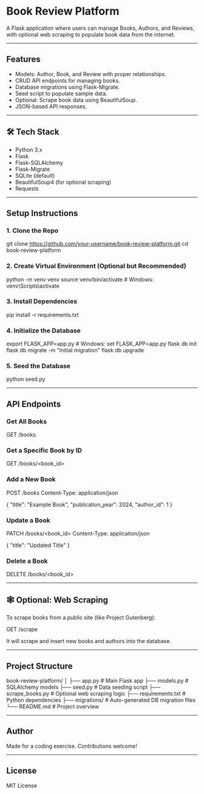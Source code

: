 #  Book Review Platform

A Flask application where users can manage Books, Authors, and Reviews, with optional web scraping to populate book data from the internet.

---

##  Features

- Models: Author, Book, and Review with proper relationships.
- CRUD API endpoints for managing books.
- Database migrations using Flask-Migrate.
- Seed script to populate sample data.
- Optional: Scrape book data using BeautifulSoup.
- JSON-based API responses.

---

## 🛠 Tech Stack

- Python 3.x
- Flask
- Flask-SQLAlchemy
- Flask-Migrate
- SQLite (default)
- BeautifulSoup4 (for optional scraping)
- Requests

---

##  Setup Instructions

### 1. Clone the Repo

git clone https://github.com/your-username/book-review-platform.git
cd book-review-platform

### 2. Create Virtual Environment (Optional but Recommended)

python -m venv venv
source venv/bin/activate  # Windows: venv\Scripts\activate

### 3. Install Dependencies

pip install -r requirements.txt

### 4. Initialize the Database

export FLASK_APP=app.py  # Windows: set FLASK_APP=app.py
flask db init
flask db migrate -m "Initial migration"
flask db upgrade

### 5. Seed the Database

python seed.py

---

##  API Endpoints

###  Get All Books

GET /books

###  Get a Specific Book by ID

GET /books/<book_id>

###  Add a New Book

POST /books
Content-Type: application/json

{
  "title": "Example Book",
  "publication_year": 2024,
  "author_id": 1
}

###  Update a Book

PATCH /books/<book_id>
Content-Type: application/json

{
  "title": "Updated Title"
}

###  Delete a Book

DELETE /books/<book_id>

---

## 🕸 Optional: Web Scraping

To scrape books from a public site (like Project Gutenberg):

GET /scrape

It will scrape and insert new books and authors into the database.

---

##  Project Structure

book-review-platform/
│
├── app.py              # Main Flask app
├── models.py           # SQLAlchemy models
├── seed.py             # Data seeding script
├── scrape_books.py     # Optional web scraping logic
├── requirements.txt    # Python dependencies
├── migrations/         # Auto-generated DB migration files
└── README.md           # Project overview

---

##  Author

Made for a coding exercise. Contributions welcome!

---

##  License

MIT License
